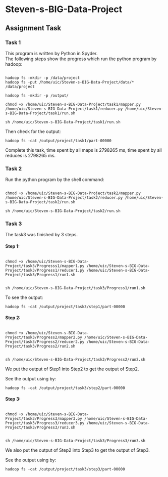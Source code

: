 # Steven-s-BIG-Data-Project


## Assignment Task

### Task 1
This program is written by Python in Spyder.   
The following steps show the progress which run the python program by hadoop:
```shell script

hadoop fs -mkdir -p /data/project
hadoop fs -put /home/uic/Steven-s-BIG-Data-Project/data/* /data/project

hadoop fs -mkdir -p /output/

chmod +x /home/uic/Steven-s-BIG-Data-Project/task1/mapper.py /home/uic/Steven-s-BIG-Data-Project/task1/reducer.py /home/uic/Steven-s-BIG-Data-Project/task1/run.sh

sh /home/uic/Steven-s-BIG-Data-Project/task1/run.sh
```

Then check for the output:
```shell script
hadoop fs -cat /output/project/task1/part-00000
```

Complete this task, time spent by all maps is 2798265 ms, time spent by all reduces is 2798265 ms.

### Task 2
Run the python program by the shell command:
```shell script

chmod +x /home/uic/Steven-s-BIG-Data-Project/task2/mapper.py /home/uic/Steven-s-BIG-Data-Project/task2/reducer.py /home/uic/Steven-s-BIG-Data-Project/task2/run.sh

sh /home/uic/Steven-s-BIG-Data-Project/task2/run.sh
```

### Task 3

The task3 was finished by 3 steps.

#### Step 1:
```shell script

chmod +x /home/uic/Steven-s-BIG-Data-Project/task3/Progresss1/mapper1.py /home/uic/Steven-s-BIG-Data-Project/task3/Progress1/reducer1.py /home/uic/Steven-s-BIG-Data-Project/task3/Progress1/run1.sh


sh /home/uic/Steven-s-BIG-Data-Project/task3/Progress1/run1.sh
```

To see the output:
```shell script
hadoop fs -cat /output/project/task3/step1/part-00000
```

#### Step 2:
```shell script

chmod +x /home/uic/Steven-s-BIG-Data-Project/task3/Progress2/mapper2.py /home/uic/Steven-s-BIG-Data-Project/task3/Progress2/reducer2.py /home/uic/Steven-s-BIG-Data-Project/task3/Progress2/run2.sh


sh /home/uic/Steven-s-BIG-Data-Project/task3/Progress2/run2.sh
```

We put the output of Step1 into Step2 to get the output of Step2.

See the output using by:
```shell script
hadoop fs -cat /output/project/task3/step2/part-00000
```

#### Step 3:
```shell script

chmod +x /home/uic/Steven-s-BIG-Data-Project/task3/Progress3/mapper3.py /home/uic/Steven-s-BIG-Data-Project/task3/Progress3/reducer3.py /home/uic/Steven-s-BIG-Data-Project/task3/Progress3/run3.sh


sh /home/uic/Steven-s-BIG-Data-Project/task3/Progress3/run3.sh
```
We also put the output of Step2 into Step3 to get the output of Step3.

See the output using by:
```shell script
hadoop fs -cat /output/project/task3/step3/part-00000
```
